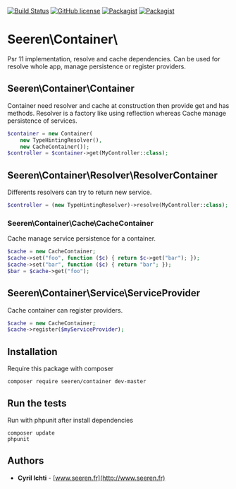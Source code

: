 [![Build Status](https://travis-ci.org/seeren/container.svg?branch=master)](https://travis-ci.org/seeren/container) [![GitHub license](https://img.shields.io/badge/license-MIT-orange.svg)](https://raw.githubusercontent.com/seeren/cache/master/LICENSE) [![Packagist](https://img.shields.io/packagist/v/seeren/container.svg)](https://packagist.org/packages/seeren/container#v1.2) [![Packagist](https://img.shields.io/packagist/dt/seeren/container.svg)](https://packagist.org/packages/seeren/container/stats)

# Seeren\Container\
Psr 11 implementation, resolve and cache dependencies.
Can be used for resolve whole app, manage persistence or register providers.

## Seeren\Container\Container
Container need resolver and cache at construction then provide get and has methods. Resolver is a factory like using reflection whereas Cache manage persistence of services.
```php
$container = new Container(
    new TypeHintingResolver(),
    new CacheContainer());
$controller = $container->get(MyController::class);
```

## Seeren\Container\Resolver\ResolverContainer
Differents resolvers can try to return new service.
```php
$controller = (new TypeHintingResolver)->resolve(MyController::class);
```

### Seeren\Container\Cache\CacheContainer
Cache manage service persistence for a container.
```php
$cache = new CacheContainer;
$cache->set("foo", function ($c) { return $c->get("bar"); });
$cache->set("bar", function ($c) { return "bar"; });
$bar = $cache->get("foo");
```

## Seeren\Container\Service\ServiceProvider
Cache container can register providers.
```php
$cache = new CacheContainer;
$cache->register($myServiceProvider);
```

## Installation
Require this package with composer
```
composer require seeren/container dev-master
```

## Run the tests
Run with phpunit after install dependencies
```
composer update
phpunit
```

## Authors
* **Cyril Ichti** - [www.seeren.fr](http://www.seeren.fr)